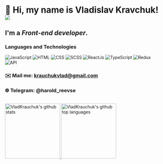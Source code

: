 <!--
**VladKrauchuk/VladKrauchuk** is a ✨ _special_ ✨ repository because its `README.md` (this file) appears on your GitHub profile.

Here are some ideas to get you started:

- 🔭 I’m currently working on ...
- 🌱 I’m currently learning ...
- 👯 I’m looking to collaborate on ...
- 🤔 I’m looking for help with ...
- 💬 Ask me about ...
- 📫 How to reach me: ...
- 😄 Pronouns: ...
- ⚡ Fun fact: ...
-->

# 👋 Hi, my name is **Vladislav Kravchuk**! ![](https://img.shields.io/github/followers/VladKrauchuk.svg?style=social&label=Follow&maxAge=2592000)
## I'm a *Front-end developer*.
<!-- ### Check my blog:   -->
### Languages and Technologies 
![JavaScript](https://img.shields.io/badge/JavaScript-323330?style=for-the-badge&logo=javascript&logoColor=F7DF1E)
![HTML](https://img.shields.io/badge/HTML5-E34F26?style=for-the-badge&logo=html5&logoColor=white)
![CSS](https://img.shields.io/badge/CSS-239120?&style=for-the-badge&logo=css3&logoColor=white)
![SCSS](https://img.shields.io/badge/Sass-CC6699?style=for-the-badge&logo=sass&logoColor=white)
![ReactJs](https://img.shields.io/badge/React-20232A?style=for-the-badge&logo=react&logoColor=61DAFB)
![TypeScript](https://img.shields.io/badge/TypeScript-007ACC?style=for-the-badge&logo=typescript&logoColor=white)
![Redux](https://img.shields.io/badge/Redux-593D88?style=for-the-badge&logo=redux&logoColor=white)
![API](https://img.shields.io/badge/-REST&#032;API-090909?style=for-the-badge)
 	
### ✉️ Mail me: krauchukvlad@gmail.com 
### 🌐 Telegram: @harold_reevse
<br/>
<a href="https://github.com/VladKrauchuk">
  <img height="180em" src="https://github-readme-stats.vercel.app/api?username=VladKrauchuk&show_icons=true&theme=merko&count_private=true" alt="VladKrauchuk's github stats" />
  <img height="180em" src="https://github-readme-stats.vercel.app/api/top-langs/?username=VladKrauchuk&theme=merko&layout=compact" alt="VladKrauchuk's github top languages" />
</a>
